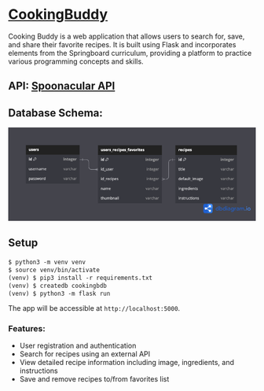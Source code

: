 # [CookingBuddy](https://cookingbuddy.onrender.com/)

Cooking Buddy is a web application that allows users to search for, save, and share their favorite recipes. It is built using Flask and incorporates elements from the Springboard curriculum, providing a platform to practice various programming concepts and skills.

## API: [Spoonacular API](https://spoonacular.com/food-api/docs)

## Database Schema: 

![Cooking Buddy Database](https://github.com/domibee/Cooking-Buddy/blob/main/CookingBuddy.png)

## Setup

~~~
$ python3 -m venv venv
$ source venv/bin/activate
(venv) $ pip3 install -r requirements.txt
(venv) $ createdb cookingbdb
(venv) $ python3 -m flask run
~~~

The app will be accessible at `http://localhost:5000`.

### Features: 

- User registration and authentication
- Search for recipes using an external API
- View detailed recipe information including image, ingredients, and instructions
- Save and remove recipes to/from favorites list


